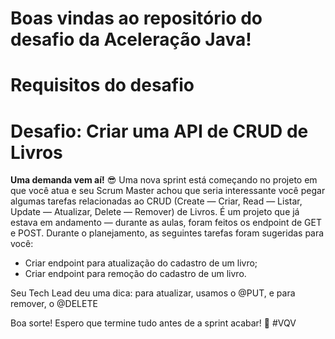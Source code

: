 # Boas vindas ao repositório do desafio da Aceleração Java!

# Requisitos do desafio

# Desafio: Criar uma API de CRUD de Livros

**Uma demanda vem aí!** 😎 Uma nova sprint está começando no projeto em que você atua e seu Scrum Master achou que seria interessante você pegar algumas tarefas relacionadas ao CRUD (Create — Criar, Read — Listar, Update — Atualizar, Delete — Remover) de Livros. É um projeto que já estava em andamento — durante as aulas, foram feitos os endpoint de GET e POST. Durante o planejamento, as seguintes tarefas foram sugeridas para você:

- Criar endpoint para atualização do cadastro de um livro;
- Criar endpoint para remoção do cadastro de um livro.

Seu Tech Lead deu uma dica: para atualizar, usamos o @PUT, e para remover, o @DELETE

Boa sorte! Espero que termine tudo antes de a sprint acabar! 🥵 #VQV
